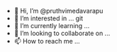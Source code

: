 - 👋 Hi, I’m @pruthvimedavarapu
- 👀 I’m interested in ... git
- 🌱 I’m currently learning ... 
- 💞️ I’m looking to collaborate on ... 
- 📫 How to reach me ... 

<!---
pruthvimedavarapu/pruthvimedavarapu is a ✨ special ✨ repository because its `README.md` (this file) appears on your GitHub profile.
You can click the Preview link to take a look at your changes.
--->
